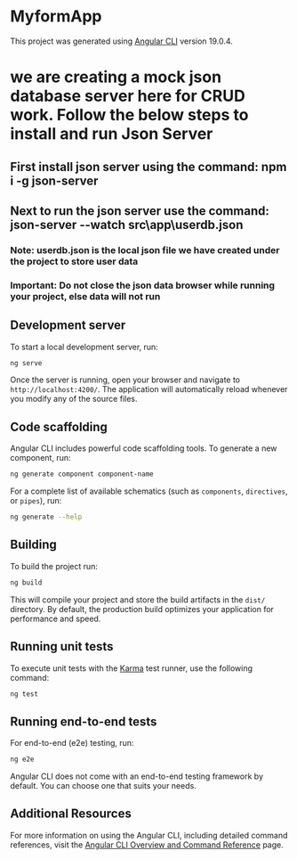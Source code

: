 # MyformApp

This project was generated using [Angular CLI](https://github.com/angular/angular-cli) version 19.0.4.

# we are creating a mock json database server here for CRUD work. Follow the below steps to install and run Json Server
## First install json server using the command: npm i -g json-server
## Next to run the json server use the command: json-server --watch src\app\userdb.json
### Note: userdb.json is the local json file we have created under the project to store user data
### Important: Do not close the json data browser while running your project, else data will not run


## Development server

To start a local development server, run:

```bash
ng serve
```

Once the server is running, open your browser and navigate to `http://localhost:4200/`. The application will automatically reload whenever you modify any of the source files.

## Code scaffolding

Angular CLI includes powerful code scaffolding tools. To generate a new component, run:

```bash
ng generate component component-name
```

For a complete list of available schematics (such as `components`, `directives`, or `pipes`), run:

```bash
ng generate --help
```

## Building

To build the project run:

```bash
ng build
```

This will compile your project and store the build artifacts in the `dist/` directory. By default, the production build optimizes your application for performance and speed.

## Running unit tests

To execute unit tests with the [Karma](https://karma-runner.github.io) test runner, use the following command:

```bash
ng test
```

## Running end-to-end tests

For end-to-end (e2e) testing, run:

```bash
ng e2e
```

Angular CLI does not come with an end-to-end testing framework by default. You can choose one that suits your needs.

## Additional Resources

For more information on using the Angular CLI, including detailed command references, visit the [Angular CLI Overview and Command Reference](https://angular.dev/tools/cli) page.
